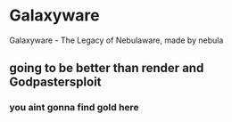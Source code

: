 # Galaxyware
Galaxyware - The Legacy of Nebulaware, made by nebula
## going to be better than render and Godpastersploit


### you aint gonna find gold here
